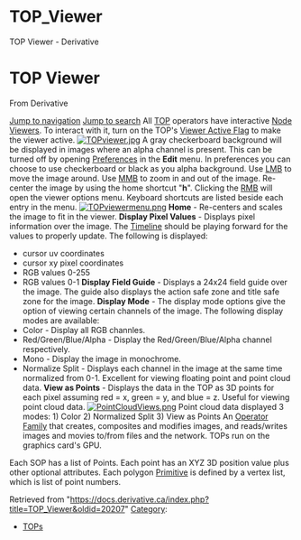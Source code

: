 

# TOP_Viewer

TOP Viewer - Derivative




# TOP Viewer
From Derivative

[Jump to navigation](#mw-head)
[Jump to search](#searchInput)
All [TOP](TOP.html "TOP") operators have interactive [Node Viewers](Node_Viewer.html "Node Viewer"). To interact with it, turn on the TOP's [Viewer Active Flag](Viewer_Active_Flag.html "Viewer Active Flag") to make the viewer active.
[![TOPviewer.jpg](images/b/bb/TOPviewer.jpg)](File_TOPviewer.html)
A gray checkerboard background will be displayed in images where an alpha channel is present. This can be turned off by opening [Preferences](Dialogs_Preferences_Dialog.html "Dialogs:Preferences Dialog") in the **Edit** menu. In preferences you can choose to use checkerboard or black as you alpha background.
Use [LMB](Mouse_Click.html "Mouse Click") to move the image around. Use [MMB](Mouse_Click.html "Mouse Click") to zoom in and out of the image. Re-center the image by using the home shortcut "**h**".
Clicking the [RMB](Mouse_Click.html "Mouse Click") will open the viewer options menu. Keyboard shortcuts are listed beside each entry in the menu.
[![TOPviewermenu.png](images/c/c1/TOPviewermenu.png)](File_TOPviewermenu.html)
**Home** - Re-centers and scales the image to fit in the viewer.
**Display Pixel Values** - Displays pixel information over the image. The [Timeline](Timeline.html "Timeline") should be playing forward for the values to properly update.
The following is displayed:
* cursor uv coordinates
* cursor xy pixel coordinates
* RGB values 0-255
* RGB values 0-1
**Display Field Guide** - Displays a 24x24 field guide over the image. The guide also displays the action safe zone and title safe zone for the image.
**Display Mode** - The display mode options give the option of viewing certain channels of the image.
The following display modes are available:
* Color - Display all RGB channles.
* Red/Green/Blue/Alpha - Display the Red/Green/Blue/Alpha channel respectively.
* Mono - Display the image in monochrome.
* Normalize Split - Displays each channel in the image at the same time normalized from 0-1. Excellent for viewing floating point and point cloud data.
**View as Points** - Displays the data in the TOP as 3D points for each pixel assuming red = x, green = y, and blue = z. Useful for viewing point cloud data.
[![PointCloudViews.png](images/thumb/c/cc/PointCloudViews.png/800px-PointCloudViews.png)](File_PointCloudViews.html)
Point cloud data displayed 3 modes: 1) Color 2) Normalized Split 3) View as Points
An [Operator Family](Operator_Family.html "Operator Family") that creates, composites and modifies images, and reads/writes images and movies to/from files and the network. TOPs run on the graphics card's GPU.

Each SOP has a list of Points. Each point has an XYZ 3D position value plus other optional attributes. Each polygon [Primitive](Primitive.html "Primitive") is defined by a vertex list, which is list of point numbers.

Retrieved from "<https://docs.derivative.ca/index.php?title=TOP_Viewer&oldid=20207>"
[Category](Special_Categories.html "Special:Categories"):
* [TOPs](Category_TOPs.html "Category:TOPs")
